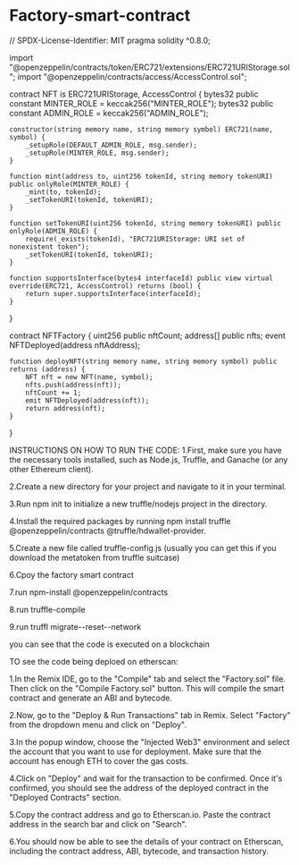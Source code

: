 # Factory-smart-contract
// SPDX-License-Identifier: MIT
pragma solidity ^0.8.0;

import "@openzeppelin/contracts/token/ERC721/extensions/ERC721URIStorage.sol";
import "@openzeppelin/contracts/access/AccessControl.sol";

contract NFT is ERC721URIStorage, AccessControl {
    bytes32 public constant MINTER_ROLE = keccak256("MINTER_ROLE");
    bytes32 public constant ADMIN_ROLE = keccak256("ADMIN_ROLE");

    constructor(string memory name, string memory symbol) ERC721(name, symbol) {
        _setupRole(DEFAULT_ADMIN_ROLE, msg.sender);
        _setupRole(MINTER_ROLE, msg.sender);
    }

    function mint(address to, uint256 tokenId, string memory tokenURI) public onlyRole(MINTER_ROLE) {
        _mint(to, tokenId);
        _setTokenURI(tokenId, tokenURI);
    }

    function setTokenURI(uint256 tokenId, string memory tokenURI) public onlyRole(ADMIN_ROLE) {
        require(_exists(tokenId), "ERC721URIStorage: URI set of nonexistent token");
        _setTokenURI(tokenId, tokenURI);
    }

    function supportsInterface(bytes4 interfaceId) public view virtual override(ERC721, AccessControl) returns (bool) {
        return super.supportsInterface(interfaceId);
    }
}

contract NFTFactory {
    uint256 public nftCount;
    address[] public nfts;
    event NFTDeployed(address nftAddress);

    function deployNFT(string memory name, string memory symbol) public returns (address) {
        NFT nft = new NFT(name, symbol);
        nfts.push(address(nft));
        nftCount += 1;
        emit NFTDeployed(address(nft));
        return address(nft);
    }
}





INSTRUCTIONS ON HOW TO RUN THE CODE:
1.First, make sure you have the necessary tools installed, such as Node.js, Truffle, and Ganache (or any other Ethereum client).

2.Create a new directory for your project and navigate to it in your terminal.

3.Run npm init to initialize a new truffle/nodejs project in the directory.

4.Install the required packages by running npm install truffle @openzeppelin/contracts @truffle/hdwallet-provider.

5.Create a new file called truffle-config.js (usually you can get this if you download the metatoken from truffle suitcase)

6.Cpoy the factory smart contract

7.run npm-install @openzeppelin/contracts

8.run truffle-compile

9.run truffl migrate--reset--network

you can see that the code is executed on a blockchain

TO see the code being deploed on etherscan:

1.In the Remix IDE, go to the "Compile" tab and select the "Factory.sol" file. Then click on the "Compile Factory.sol" button. This will compile the smart contract and generate an ABI and bytecode.

2.Now, go to the "Deploy & Run Transactions" tab in Remix. Select "Factory" from the dropdown menu and click on "Deploy".

3.In the popup window, choose the "Injected Web3" environment and select the account that you want to use for deployment. Make sure that the account has enough ETH to cover the gas costs.

4.Click on "Deploy" and wait for the transaction to be confirmed. Once it's confirmed, you should see the address of the deployed contract in the "Deployed Contracts" section.

5.Copy the contract address and go to Etherscan.io. Paste the contract address in the search bar and click on "Search".

6.You should now be able to see the details of your contract on Etherscan, including the contract address, ABI, bytecode, and transaction history.
